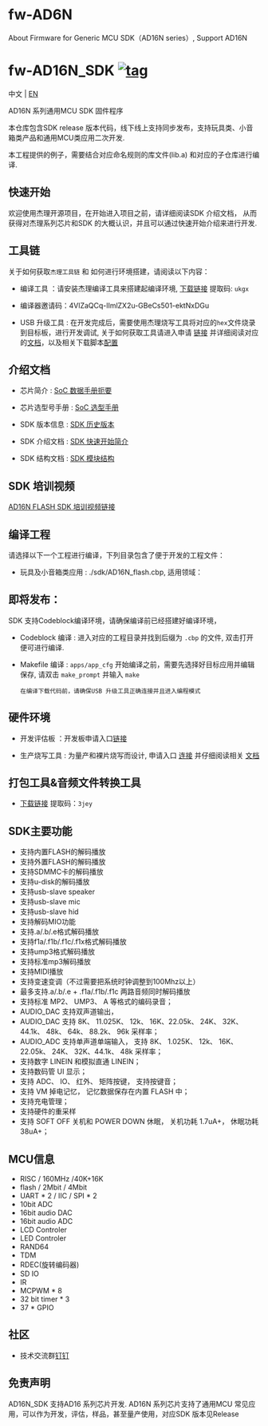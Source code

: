 # fw-AD6N
About Firmware for Generic MCU SDK（AD16N series）, Support AD16N

[tag download]:https://github.com/Jieli-Tech/fw-AD16N/tags
[tag_badgen]:https://img.shields.io/github/v/tag/Jieli-Tech/fw-AD16N?style=plastic&labelColor=ffffff&color=informational&label=Tag&

# fw-AD16N_SDK   [![tag][tag_badgen]][tag download]

中文 | [EN](./README-en.md)

AD16N 系列通用MCU SDK 固件程序

本仓库包含SDK release 版本代码，线下线上支持同步发布，支持玩具类、小音箱类产品和通用MCU类应用二次开发.

本工程提供的例子，需要结合对应命名规则的库文件(lib.a) 和对应的子仓库进行编译.

快速开始
------------

欢迎使用杰理开源项目，在开始进入项目之前，请详细阅读SDK 介绍文档，
从而获得对杰理系列芯片和SDK 的大概认识，并且可以通过快速开始介绍来进行开发.

工具链
------------

关于如何获取`杰理工具链` 和 如何进行环境搭建，请阅读以下内容：

* 编译工具 ：请安装杰理编译工具来搭建起编译环境, [下载链接](https://pan.baidu.com/s/1f5pK7ZaBNnvbflD-7R22zA) 提取码: `ukgx`
* 编译器邀请码：4VlZaQCq-lImlZX2u-GBeCs501-ektNxDGu

* USB 升级工具 : 在开发完成后，需要使用杰理烧写工具将对应的`hex`文件烧录到目标板，进行开发调试, 关于如何获取工具请进入申请 [链接](https://item.taobao.com/item.htm?spm=a1z10.1-c-s.w4004-22883854875.5.504d246bXKwyeH&id=620295020803) 并详细阅读对应的[文档](doc/stuff/usb%20updater.pdf)，以及相关下载脚本[配置](doc/stuff/ISD_CONFIG.INI配置文件说明.pdf)

介绍文档
------------

* 芯片简介 : [SoC 数据手册扼要](./doc)

* 芯片选型号手册 : [SoC 选型手册](./doc/README.md)

* SDK 版本信息 : [SDK 历史版本](doc/AD16N_FLASH_SDK_发布版本信息.pdf)

* SDK 介绍文档 : [SDK 快速开始简介](./doc/AD16N_SDK手册_V1.1.pdf)

* SDK 结构文档 : [SDK 模块结构](./doc/)


SDK 培训视频
------------
[AD16N FLASH SDK 培训视频链接](https://www.bilibili.com/video/BV15T411a7YE/?spm_id_from=333.337.search-card.all.click&vd_source=254273a14d3e073e6006d61b2acafb16)


编译工程
-------------
请选择以下一个工程进行编译，下列目录包含了便于开发的工程文件：

* 玩具及小音箱类应用 : ./sdk/AD16N_flash.cbp, 适用领域：


即将发布：
------------

SDK 支持Codeblock编译环境，请确保编译前已经搭建好编译环境，

* Codeblock 编译 : 进入对应的工程目录并找到后缀为 `.cbp` 的文件, 双击打开便可进行编译.

* Makefile 编译 : `apps/app_cfg` 开始编译之前，需要先选择好目标应用并编辑保存, 请双击 `make_prompt` 并输入 `make`

  `在编译下载代码前，请确保USB 升级工具正确连接并且进入编程模式`
  

硬件环境
-------------

* 开发评估板 ：开发板申请入口[链接](https://item.taobao.com/item.htm?spm=a230r.1.14.16.3515573bt22ZGR&id=696613076397&ns=1&abbucket=17#detail)

* 生产烧写工具 : 为量产和裸片烧写而设计, 申请入口 [连接](https://item.taobao.com/item.htm?spm=a1z10.1-c-s.w4004-22883854875.8.504d246bXKwyeH&id=620941819219) 并仔细阅读相关 [文档](./doc/stuff/烧写器使用说明文档.pdf)
  
打包工具&音频文件转换工具
-------------

* [下载链接](https://pan.baidu.com/s/1ajzBF4BFeiRFpDF558ER9w#list/path=%2F) 提取码：`3jey` 

SDK主要功能
-------------
* 支持内置FLASH的解码播放
* 支持外置FLASH的解码播放
* 支持SDMMC卡的解码播放
* 支持u-disk的解码播放
* 支持usb-slave speaker
* 支持usb-slave mic
* 支持usb-slave hid 
* 支持解码MIO功能
* 支持.a/.b/.e格式解码播放
* 支持f1a/.f1b/.f1c/.f1x格式解码播放
* 支持ump3格式解码播放
* 支持标准mp3解码播放
* 支持MIDI播放
* 支持变速变调（不过需要把系统时钟调整到100Mhz以上）
* 最多支持.a/.b/.e + .f1a/.f1b/.f1c 两路音频同时解码播放
* 支持标准 MP2、 UMP3、 A 等格式的编码录音；
* AUDIO_DAC 支持双声道输出， 
* AUDIO_DAC 支持 8K、 11.025K、 12k、 16K、22.05k、 24K、 32K、 44.1k、 48k、 64k、 88.2k、 96k 采样率；
* AUDIO_ADC 支持单声道单端输入， 支持 8K、 1.025K、 12k、 16K、 22.05k、 24K、 32K、44.1k、 48k 采样率；
* 支持数字 LINEIN 和模拟直通 LINEIN；
* 支持数码管 UI 显示；
* 支持 ADC、 IO、 红外、 矩阵按键， 支持按键音；
* 支持 VM 掉电记忆， 记忆数据保存在内置 FLASH 中；
* 支持充电管理；
* 支持硬件的重采样
* 支持 SOFT OFF 关机和 POWER DOWN 休眠， 关机功耗 1.7uA+， 休眠功耗 38uA+；

MCU信息
-------------
* RISC / 160MHz /40K+16K
* flash / 2Mbit / 4Mbit
* UART * 2 / IIC / SPI * 2
* 10bit ADC
* 16bit audio DAC
* 16bit audio ADC
* LCD Controler
* LED Controler
* RAND64
* TDM
* RDEC(旋转编码器)
* SD IO
* IR
* MCPWM * 8
* 32 bit timer * 3
* 37 * GPIO

社区
--------------

* 技术交流群[钉钉](./doc/stuff/dingtalk.jpg)


免责声明
------------

AD16N_SDK 支持AD16 系列芯片开发.
AD16N 系列芯片支持了通用MCU 常见应用，可以作为开发，评估，样品，甚至量产使用，对应SDK 版本见Release

